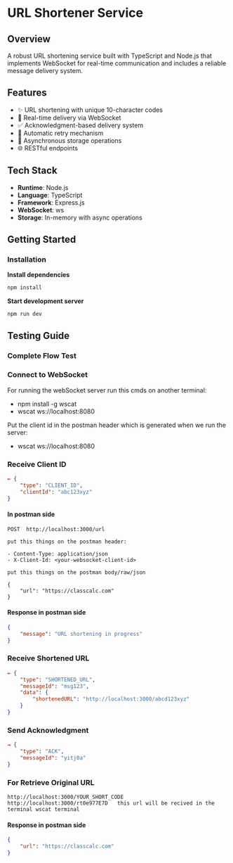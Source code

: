 # URL Shortener Service

## Overview

A robust URL shortening service built with TypeScript and Node.js that implements WebSocket for real-time communication and includes a reliable message delivery system.

## Features

- ✨ URL shortening with unique 10-character codes
- 🔄 Real-time delivery via WebSocket
- ✅ Acknowledgment-based delivery system
- 🔁 Automatic retry mechanism
- 💾 Asynchronous storage operations
- 🌐 RESTful endpoints

## Tech Stack

- **Runtime**: Node.js
- **Language**: TypeScript
- **Framework**: Express.js
- **WebSocket**: ws
- **Storage**: In-memory with async operations

## Getting Started


### Installation

**Install dependencies**
```bash
npm install 
```

**Start development server**
```bash
npm run dev
```

## Testing Guide

### Complete Flow Test

### Connect to WebSocket

For running the webSocket server run this cmds on another terminal:
- npm install -g wscat
- wscat ws://localhost:8080

Put the client id <clientId> in the postman header which is generated when we run the server:
 - wscat ws://localhost:8080

### Receive Client ID
```json
← {
    "type": "CLIENT_ID",
    "clientId": "abc123xyz"
}
```
#### In postman side

```http
POST  http://localhost:3000/url

put this things on the postman header:

- Content-Type: application/json
- X-Client-Id: <your-websocket-client-id>

put this things on the postman body/raw/json

{
    "url": "https://classcalc.com"
}
```

#### Response in postman side
```json
{
    "message": "URL shortening in progress"
}
```

### Receive Shortened URL
```json
← {
    "type": "SHORTENED_URL",
    "messageId": "msg123",
    "data": {
        "shortenedURL": "http://localhost:3000/abcd123xyz"
    }
}
```


### Send Acknowledgment
```json
→ {
    "type": "ACK",
    "messageId": "yitj0a"
}
```

### For Retrieve Original URL

```
http://localhost:3000/YOUR_SHORT_CODE
http://localhost:3000/rt0e977E7D   this url will be recived in the terminal wscat terminal
```

#### Response in postman side
```json
{
    "url": "https://classcalc.com"
}
```